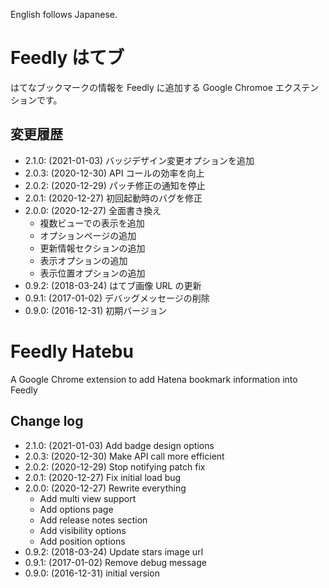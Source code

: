 English follows Japanese.

# Feedly はてブ

はてなブックマークの情報を Feedly に追加する Google Chromoe エクステンションです。

## 変更履歴

- 2.1.0: (2021-01-03) バッジデザイン変更オプションを追加
- 2.0.3: (2020-12-30) API コールの効率を向上
- 2.0.2: (2020-12-29) パッチ修正の通知を停止
- 2.0.1: (2020-12-27) 初回起動時のバグを修正
- 2.0.0: (2020-12-27) 全面書き換え
    - 複数ビューでの表示を追加
    - オプションページの追加
    - 更新情報セクションの追加
    - 表示オプションの追加
    - 表示位置オプションの追加
- 0.9.2: (2018-03-24) はてブ画像 URL の更新
- 0.9.1: (2017-01-02) デバッグメッセージの削除
- 0.9.0: (2016-12-31) 初期バージョン


# Feedly Hatebu
A Google Chrome extension to add Hatena bookmark information into Feedly

## Change log

- 2.1.0: (2021-01-03) Add badge design options
- 2.0.3: (2020-12-30) Make API call more efficient
- 2.0.2: (2020-12-29) Stop notifying patch fix
- 2.0.1: (2020-12-27) Fix initial load bug
- 2.0.0: (2020-12-27) Rewrite everything
    - Add multi view support
    - Add options page
    - Add release notes section
    - Add visibility options
    - Add position options
- 0.9.2: (2018-03-24) Update stars image url
- 0.9.1: (2017-01-02) Remove debug message
- 0.9.0: (2016-12-31) initial version
